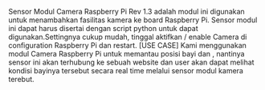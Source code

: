 Sensor Modul Camera Raspberry Pi Rev 1.3 adalah modul ini digunakan untuk menambahkan fasilitas kamera ke board Raspberry Pi. Sensor modul ini dapat harus disertai dengan script python untuk dapat digunakan.Settingnya cukup mudah, tinggal aktifkan / enable Camera di configuration Raspberry Pi dan restart.
[USE CASE] Kami menggunakan modul Camera Raspberry Pi untuk memantau posisi bayi dan , nantinya sensor ini akan terhubung ke sebuah website dan user akan dapat melihat kondisi bayinya tersebut secara real time melalui sensor modul kamera terebut. 